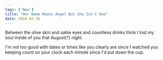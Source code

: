 ```yaml
---
tags: ['New']
title: "Her Name Means Angel But She Isn't One"
date: 2024-02-26
---
```


Between the olive skin and sable eyes and countless drinks think I lost my soul inside of you that August(?) night.

I'm not too good with dates or times like you clearly are since I watched you keeping count on your clock each minute since I'd put down the cup.  
